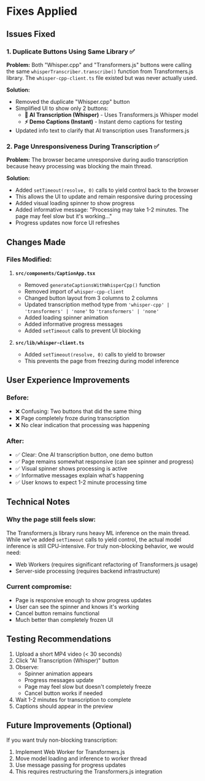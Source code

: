 # Fixes Applied

## Issues Fixed

### 1. **Duplicate Buttons Using Same Library** ✅
**Problem:** Both "Whisper.cpp" and "Transformers.js" buttons were calling the same `whisperTranscriber.transcribe()` function from Transformers.js library. The `whisper-cpp-client.ts` file existed but was never actually used.

**Solution:**
- Removed the duplicate "Whisper.cpp" button
- Simplified UI to show only 2 buttons:
  - **🎤 AI Transcription (Whisper)** - Uses Transformers.js Whisper model
  - **⚡ Demo Captions (Instant)** - Instant demo captions for testing
- Updated info text to clarify that AI transcription uses Transformers.js

### 2. **Page Unresponsiveness During Transcription** ✅
**Problem:** The browser became unresponsive during audio transcription because heavy processing was blocking the main thread.

**Solution:**
- Added `setTimeout(resolve, 0)` calls to yield control back to the browser
- This allows the UI to update and remain responsive during processing
- Added visual loading spinner to show progress
- Added informative message: "Processing may take 1-2 minutes. The page may feel slow but it's working..."
- Progress updates now force UI refreshes

## Changes Made

### Files Modified:
1. **`src/components/CaptionApp.tsx`**
   - Removed `generateCaptionsWithWhisperCpp()` function
   - Removed import of `whisper-cpp-client`
   - Changed button layout from 3 columns to 2 columns
   - Updated transcription method type from `'whisper-cpp' | 'transformers' | 'none'` to `'transformers' | 'none'`
   - Added loading spinner animation
   - Added informative progress messages
   - Added `setTimeout` calls to prevent UI blocking

2. **`src/lib/whisper-client.ts`**
   - Added `setTimeout(resolve, 0)` calls to yield to browser
   - This prevents the page from freezing during model inference

## User Experience Improvements

### Before:
- ❌ Confusing: Two buttons that did the same thing
- ❌ Page completely froze during transcription
- ❌ No clear indication that processing was happening

### After:
- ✅ Clear: One AI transcription button, one demo button
- ✅ Page remains somewhat responsive (can see spinner and progress)
- ✅ Visual spinner shows processing is active
- ✅ Informative messages explain what's happening
- ✅ User knows to expect 1-2 minute processing time

## Technical Notes

### Why the page still feels slow:
The Transformers.js library runs heavy ML inference on the main thread. While we've added `setTimeout` calls to yield control, the actual model inference is still CPU-intensive. For truly non-blocking behavior, we would need:
- Web Workers (requires significant refactoring of Transformers.js usage)
- Server-side processing (requires backend infrastructure)

### Current compromise:
- Page is responsive enough to show progress updates
- User can see the spinner and knows it's working
- Cancel button remains functional
- Much better than completely frozen UI

## Testing Recommendations

1. Upload a short MP4 video (< 30 seconds)
2. Click "AI Transcription (Whisper)" button
3. Observe:
   - Spinner animation appears
   - Progress messages update
   - Page may feel slow but doesn't completely freeze
   - Cancel button works if needed
4. Wait 1-2 minutes for transcription to complete
5. Captions should appear in the preview

## Future Improvements (Optional)

If you want truly non-blocking transcription:
1. Implement Web Worker for Transformers.js
2. Move model loading and inference to worker thread
3. Use message passing for progress updates
4. This requires restructuring the Transformers.js integration

